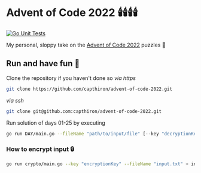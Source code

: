 # Advent of Code 2022 🕯️🕯️🕯️🕯️ 
[![Go Unit Tests](https://github.com/capthiron/advent-of-code-2022/actions/workflows/go.yml/badge.svg)](https://github.com/capthiron/advent-of-code-2022/actions/workflows/go.yml)

My personal, sloppy take on the [Advent of Code 2022](https://adventofcode.com/) puzzles 🫠

## Run and have fun 🦌

Clone the repository if you haven't done so
*via https*
```bash
git clone https://github.com/capthiron/advent-of-code-2022.git
```
*via ssh*
```bash
git clone git@github.com:capthiron/advent-of-code-2022.git
```

Run solution of days 01-25 by executing
```bash
go run DAY/main.go --fileName "path/to/input/file" [--key "decryptionKey" optional]
```

### How to encrypt input 🔒

```bash
go run crypto/main.go --key "encryptionKey" --fileName "input.txt" > input_enc.txt
```
